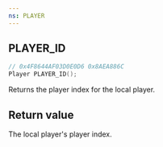 ```yaml
---
ns: PLAYER
---
```

## PLAYER_ID

```c
// 0x4F8644AF03D0E0D6 0x8AEA886C
Player PLAYER_ID();
```

Returns the player index for the local player.

## Return value
The local player's player index.